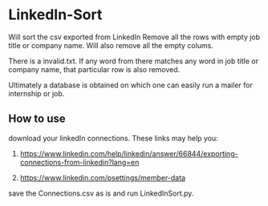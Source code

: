 # LinkedIn-Sort

Will sort the csv exported from LinkedIn
Remove all the rows with empty job title
or company name. Will also remove all 
the empty colums. 

There is a invalid.txt. If any word from 
there matches any word in job title or 
company name, that particular row is also 
removed. 

Ultimately a database is obtained on which 
one can easily run a mailer for internship 
or job.

## How to use
download your linkedIn connections. These links may help you:

1. https://www.linkedin.com/help/linkedin/answer/66844/exporting-connections-from-linkedin?lang=en

2. https://www.linkedin.com/psettings/member-data 

save the Connections.csv as is and run LinkedInSort.py.
